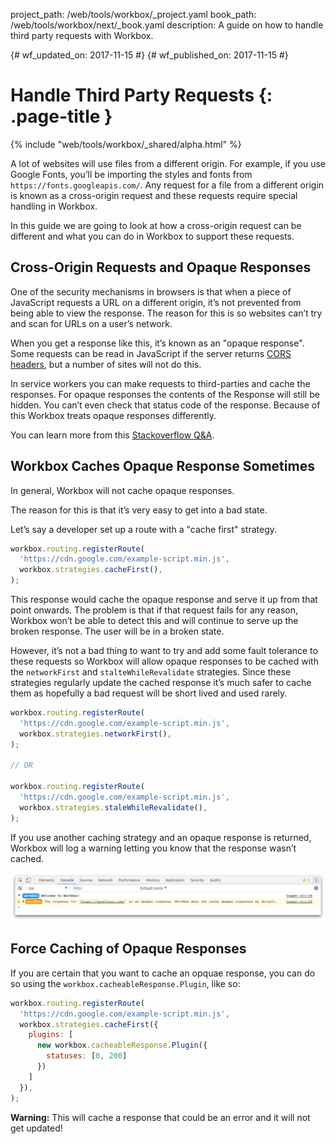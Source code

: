 project_path: /web/tools/workbox/_project.yaml
book_path: /web/tools/workbox/next/_book.yaml
description: A guide on how to handle third party requests with Workbox.

{# wf_updated_on: 2017-11-15 #}
{# wf_published_on: 2017-11-15 #}

# Handle Third Party Requests {: .page-title }

{% include "web/tools/workbox/_shared/alpha.html" %}

A lot of websites will use files from a different origin. For example, if you
use Google Fonts, you’ll be importing the styles and fonts from
`https://fonts.googleapis.com/`. Any request for a file from a different
origin is known as a cross-origin request and these requests require special
handling in Workbox.

In this guide we are going to look at how a cross-origin request can be
different and what you can do in Workbox to support these requests.

## Cross-Origin Requests and Opaque Responses

One of the security mechanisms in browsers is that when a piece of JavaScript
requests a URL on a different origin, it’s not prevented from being able to
view the response. The reason for this is so websites can’t try and scan for
URLs on a user’s network.

When you get a response like this, it’s known as an "opaque response". Some
requests can be read in JavaScript if the server returns
[CORS headers](https://developer.mozilla.org/en-US/docs/Web/HTTP/CORS), but a
number of sites will not do this.

In service workers you can make requests to third-parties and cache the
responses. For opaque responses the contents of the Response will still
be hidden. You can’t even check that status code of the response. Because
of this Workbox treats opaque responses differently.

You can learn more from this
[Stackoverflow Q&A](https://stackoverflow.com/questions/39109789/what-limitations-apply-to-opaque-responses).

## Workbox Caches Opaque Response Sometimes

In general, Workbox will not cache opaque responses.

The reason for this is that it’s very easy to get into a bad state.

Let’s say a developer set up a route with a "cache first" strategy.

```javascript
workbox.routing.registerRoute(
  'https://cdn.google.com/example-script.min.js',
  workbox.strategies.cacheFirst(),
);
```

This response would cache the opaque response and serve it up from that point
onwards. The problem is that if that request fails for any reason, Workbox
won’t be able to detect this and will continue to serve up the broken response.
The user will be in a broken state.

However, it’s not a bad thing to want to try and add some fault tolerance to
these requests so Workbox will allow opaque responses to be cached with the
`networkFirst` and `stalteWhileRevalidate` strategies. Since these strategies
regularly update the cached response it’s much safer to cache them as
hopefully a bad request will be short lived and used rarely.

```javascript
workbox.routing.registerRoute(
  'https://cdn.google.com/example-script.min.js',
  workbox.strategies.networkFirst(),
);

// OR

workbox.routing.registerRoute(
  'https://cdn.google.com/example-script.min.js',
  workbox.strategies.staleWhileRevalidate(),
);

```

If you use another caching strategy and an opaque response is returned,
Workbox will log a warning letting you know that the response wasn’t cached.

![Example warning when an opaque response isn't cached.](../images/guides/third-party-requests/opaque-response-log.png)

## Force Caching of Opaque Responses

If you are certain that you want to cache an opquae response, you can do
so using the `workbox.cacheableResponse.Plugin`, like so:

```javascript
workbox.routing.registerRoute(
  'https://cdn.google.com/example-script.min.js',
  workbox.strategies.cacheFirst({
    plugins: [
      new workbox.cacheableResponse.Plugin({
        statuses: [0, 200]
      })
    ]
  }),
);
```

<aside markdown="1" class="warning">
<strong>Warning:</strong> This will cache a response that could be an error and it will not
get updated!
</aside>
